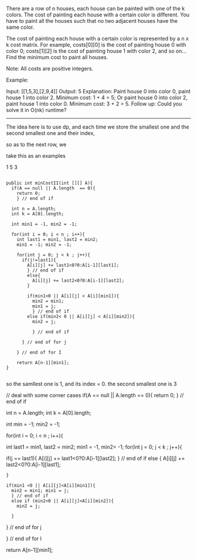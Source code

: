 There are a row of n houses, each house can be painted with one of the k colors. The cost of painting each house with a certain color is different. You have to paint all the houses such that no two adjacent houses have the same color.

The cost of painting each house with a certain color is represented by a n x k cost matrix. For example, costs[0][0] is the cost of painting house 0 with color 0; costs[1][2] is the cost of painting house 1 with color 2, and so on... Find the minimum cost to paint all houses.

Note:
All costs are positive integers.

Example:

Input: [[1,5,3],[2,9,4]]
Output: 5
Explanation: Paint house 0 into color 0, paint house 1 into color 2. Minimum cost: 1 + 4 = 5;
             Or paint house 0 into color 2, paint house 1 into color 0. Minimum cost: 3 + 2 = 5.
Follow up:
Could you solve it in O(nk) runtime?


---

The idea here is to use dp, and each time we store the smallest one and the second smallest one and their index,

so as to the next row, we


take this as an examples

1  5 3

```

public int minCostII(int [][] A){
  if(A == null || A.length  == 0){
    return 0;
    } // end of if

  int n = A.length;
  int k = A[0].length;

  int min1 = -1, min2 = -1;

  for(int i = 0; i < n ; i++){
    int last1 = min1, last2 = min2;
    min1 = -1; min2 = -1;

    for(int j = 0; j < k ; j++){
      if(j!=last1){
        A[i][j] += last1<0?0:A[i-1][last1];
        } // end of if
        else{
          A[i][j] += last2<0?0:A[i-1][last2];
        }

        if(min1<0 || A[i][j] < A[i][min1]){
          min2 = min1;
          min1 = j;
          } // end of if
        else if(min2< 0 || A[i][j] < A[i][min2]){
          min2 = j;

          } // end of if

      } // end of for j

    } // end of for I

    return A[n-1][min1];
}


```

so the samllest one is 1, and its index = 0. the second smallest one is 3

// deal with some corner cases
if(A == null || A.length == 0){
  return 0;
  } // end of if

int n = A.length;
int k = A[0].length;

int min = -1; min2 = -1;

for(int i = 0; i < n ; i++){

int last1 = min1, last2 = min2;
min1 = -1, min2= -1;
for(int j = 0; j < k ; j++){

  if(j == last1){
    A[i][j] += last1<0?0:A[i-1][last2];
    } // end of if
    else {
      A[i][j] += last2<0?0:A[i-1][last1];


    }

    if(min1 <0 || A[i][j]<A[i][min1]){
      min2 = min1; min1 = j;
      } // end of if
      else if (min2<0 || A[i][j]<A[i][min2]){
        min2 = j;

      }



  } // end of for j

  } // end of for I

return A[n-1][min1];
